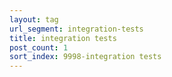 ```yaml
---
layout: tag
url_segment: integration-tests
title: integration tests
post_count: 1
sort_index: 9998-integration tests
---
```

